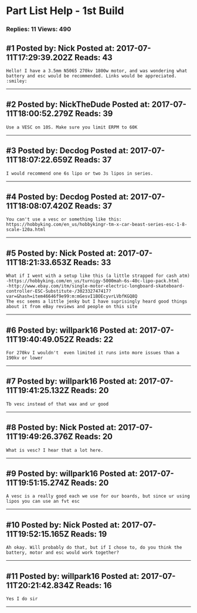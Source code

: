# Part List Help - 1st Build

### Replies: 11 Views: 490

## \#1 Posted by: Nick Posted at: 2017-07-11T17:29:39.202Z Reads: 43

```
Hello! I have a 3.5mm N5065 270kv 1800w motor, and was wondering what battery and esc would be recommended. Links would be appreciated. :smiley:
```

---
## \#2 Posted by: NickTheDude Posted at: 2017-07-11T18:00:52.279Z Reads: 39

```
Use a VESC on 10S. Make sure you limit ERPM to 60K
```

---
## \#3 Posted by: Decdog Posted at: 2017-07-11T18:07:22.659Z Reads: 37

```
I would recommend one 6s lipo or two 3s lipos in series.
```

---
## \#4 Posted by: Decdog Posted at: 2017-07-11T18:08:07.420Z Reads: 37

```
You can't use a vesc or something like this: https://hobbyking.com/en_us/hobbykingr-tm-x-car-beast-series-esc-1-8-scale-120a.html
```

---
## \#5 Posted by: Nick Posted at: 2017-07-11T18:21:33.653Z Reads: 33

```
What if I went with a setup like this (a little strapped for cash atm)
-https://hobbyking.com/en_us/turnigy-5000mah-6s-40c-lipo-pack.html
-http://www.ebay.com/itm/single-motor-electric-longboard-skateboard-controller-ESC-Substitute-/302332747417?var=&hash=item46646f9e99:m:mGesvI1BOEcyvrLVbfKGQ8Q
The esc seems a little jenky but I have suprisingly heard good things about it from eBay reviews and people on this site
```

---
## \#6 Posted by: willpark16 Posted at: 2017-07-11T19:40:49.052Z Reads: 22

```
For 270kv I wouldn't  even limited it runs into more issues than a 190kv or lower
```

---
## \#7 Posted by: willpark16 Posted at: 2017-07-11T19:41:25.132Z Reads: 20

```
Tb vesc instead of that wax and ur good
```

---
## \#8 Posted by: Nick Posted at: 2017-07-11T19:49:26.376Z Reads: 20

```
What is vesc? I hear that a lot here.
```

---
## \#9 Posted by: willpark16 Posted at: 2017-07-11T19:51:15.274Z Reads: 20

```
A vesc is a really good each we use for our boards, but since ur using lipos you can use an fvt esc
```

---
## \#10 Posted by: Nick Posted at: 2017-07-11T19:52:15.165Z Reads: 19

```
Ah okay. Will probably do that, but if I chose to, do you think the battery, motor and esc would work together?
```

---
## \#11 Posted by: willpark16 Posted at: 2017-07-11T20:21:42.834Z Reads: 16

```
Yes I do sir
```

---
